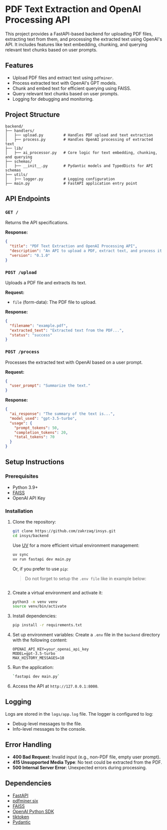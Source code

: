 # PDF Text Extraction and OpenAI Processing API

This project provides a FastAPI-based backend for uploading PDF files, extracting text from them, and processing the extracted text using OpenAI's API. It includes features like text embedding, chunking, and querying relevant text chunks based on user prompts.

## Features

- Upload PDF files and extract text using `pdfminer`.
- Process extracted text with OpenAI's GPT models.
- Chunk and embed text for efficient querying using FAISS.
- Query relevant text chunks based on user prompts.
- Logging for debugging and monitoring.

## Project Structure

```
backend/
├── handlers/
│   ├── upload.py         # Handles PDF upload and text extraction
│   ├── process.py        # Handles OpenAI processing of extracted text
├── lib/
│   ├── ai_processor.py   # Core logic for text embedding, chunking, and querying
├── schemas/
│   ├── __init__.py       # Pydantic models and TypedDicts for API schemas
├── utils/
│   ├── logger.py         # Logging configuration
├── main.py               # FastAPI application entry point
```

## API Endpoints

### `GET /`
Returns the API specifications.

**Response:**
```json
{
  "title": "PDF Text Extraction and OpenAI Processing API",
  "description": "An API to upload a PDF, extract text, and process it with OpenAI.",
  "version": "0.1.0"
}
```

### `POST /upload`
Uploads a PDF file and extracts its text.

**Request:**
- `file` (form-data): The PDF file to upload.

**Response:**
```json
{
  "filename": "example.pdf",
  "extracted_text": "Extracted text from the PDF...",
  "status": "success"
}
```

### `POST /process`
Processes the extracted text with OpenAI based on a user prompt.

**Request:**
```json
{
  "user_prompt": "Summarize the text."
}
```

**Response:**
```json
{
  "ai_response": "The summary of the text is...",
  "model_used": "gpt-3.5-turbo",
  "usage": {
    "prompt_tokens": 50,
    "completion_tokens": 20,
    "total_tokens": 70
  }
}
```

## Setup Instructions

### Prerequisites
- Python 3.9+
- [FAISS](https://github.com/facebookresearch/faiss)
- OpenAI API Key

### Installation

1. Clone the repository:
   ```bash
   git clone https://github.com/zakrzaq/insys.git
   cd insys/backend
   ```

    Use [UV](https://docs.astral.sh/uv/) for a more efficient virtual environment management:
    ```bash
    uv sync
    uv run fastapi dev main.py
    ```

    Or, if you prefer to use `pip`:
    > Do not forget to setup the `.env file` like in example below:
    ```

2. Create a virtual environment and activate it:

   ```bash
   python3 -m venv venv
   source venv/bin/activate
   ```

3. Install dependencies:
   ```bash
   pip install -r requirements.txt
   ```

4. Set up environment variables:
   Create a `.env` file in the `backend` directory with the following content:
   ```
   OPENAI_API_KEY=your_openai_api_key
   MODEL=gpt-3.5-turbo
   MAX_HISTORY_MESSAGES=10
   ```

5. Run the application:
   ```bash
   `fastapi dev main.py` 
   ```

6. Access the API at `http://127.0.0.1:8000`.

## Logging

Logs are stored in the `logs/app.log` file. The logger is configured to log:
- Debug-level messages to the file.
- Info-level messages to the console.

## Error Handling

- **400 Bad Request**: Invalid input (e.g., non-PDF file, empty user prompt).
- **415 Unsupported Media Type**: No text could be extracted from the PDF.
- **500 Internal Server Error**: Unexpected errors during processing.

## Dependencies

- [FastAPI](https://fastapi.tiangolo.com/)
- [pdfminer.six](https://github.com/pdfminer/pdfminer.six)
- [FAISS](https://github.com/facebookresearch/faiss)
- [OpenAI Python SDK](https://github.com/openai/openai-python)
- [tiktoken](https://github.com/openai/tiktoken)
- [Pydantic](https://pydantic-docs.helpmanual.io/)

